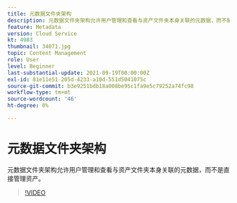 ```yaml
---
title: 元数据文件夹架构
description: 元数据文件夹架构允许用户管理和查看与资产文件夹本身关联的元数据，而不是直接管理资产。
feature: Metadata
version: Cloud Service
kt: 4983
thumbnail: 34071.jpg
topic: Content Management
role: User
level: Beginner
last-substantial-update: 2021-09-19T00:00:00Z
exl-id: 81e11e51-205d-4233-a10d-551d5041075c
source-git-commit: b3e9251bdb18a008be95c1fa9e5c79252a74fc98
workflow-type: tm+mt
source-wordcount: '46'
ht-degree: 0%

---
```


# 元数据文件夹架构

元数据文件夹架构允许用户管理和查看与资产文件夹本身关联的元数据，而不是直接管理资产。

>[!VIDEO](https://video.tv.adobe.com/v/34071?quality=12&learn=on)
